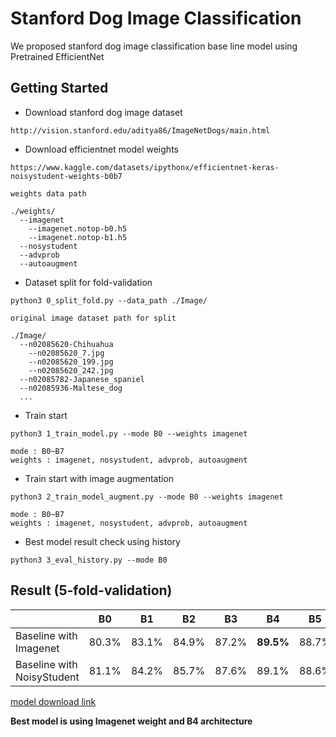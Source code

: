 # Stanford Dog Image Classification

We proposed stanford dog image classification base line model using Pretrained EfficientNet

## Getting Started
* Download stanford dog image dataset
```
http://vision.stanford.edu/aditya86/ImageNetDogs/main.html
```
* Download efficientnet model weights
```
https://www.kaggle.com/datasets/ipythonx/efficientnet-keras-noisystudent-weights-b0b7

weights data path

./weights/
  --imagenet
    --imagenet.notop-b0.h5
    --imagenet.notop-b1.h5
  --nosystudent
  --advprob
  --autoaugment
```
* Dataset split for fold-validation
```
python3 0_split_fold.py --data_path ./Image/

original image dataset path for split

./Image/
  --n02085620-Chihuahua
    --n02085620_7.jpg
    --n02085620_199.jpg
    --n02085620_242.jpg
  --n02085782-Japanese_spaniel
  --n02085936-Maltese_dog
  ... 
```
* Train start
```
python3 1_train_model.py --mode B0 --weights imagenet

mode : B0~B7
weights : imagenet, nosystudent, advprob, autoaugment
```
* Train start with image augmentation
```
python3 2_train_model_augment.py --mode B0 --weights imagenet

mode : B0~B7
weights : imagenet, nosystudent, advprob, autoaugment
```
* Best model result check using history
```
python3 3_eval_history.py --mode B0
```

## Result (5-fold-validation)
||B0|B1|B2|B3|B4|B5|
|------|---|---|---|---|---|---|
|Baseline with Imagenet|80.3%|83.1%|84.9%|87.2%|**89.5%**|88.7%|
|Baseline with NoisyStudent|81.1%|84.2%|85.7%|87.6%|89.1%|88.6%|

[model download link](http://naver.me/G0JEYARU)

**Best model is using Imagenet weight and B4 architecture**


